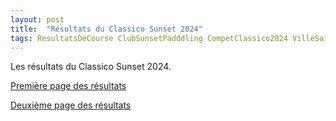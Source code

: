 ```yaml
---
layout: post
title:  "Résultats du Classico Sunset 2024"
tags: ResultatsDeCourse ClubSunsetPadddling CompetClassico2024 VilleSainteAnne VilleGosier
---
```


Les résultats du Classico Sunset 2024.

[Première page des résultats](/assets/SunsetPaddling/2024-classico-sunset-resultats-1.jpeg)

[Deuxième page des résultats](/assets/SunsetPaddling/2024-classico-sunset-resultats-2.jpeg)
